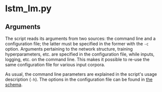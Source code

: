 # lstm_lm.py

## Arguments

The script reads its arguments from two sources: the command line and a
configuration file; the latter must be specified in the former with the `-c`
option. Arguments pertaining to the network structure, training hyperparameters,
etc. are specified in the configuration file, while
inputs, logging, etc. on the command line. This makes it possible to re-use the
same configuration file for various input corpora.

As usual, the command line parameters are explained in the script's usage
description (`-h`). The options in the configuration file can be found in
[the schema](../conf/lstm_lm_conf.schema).
